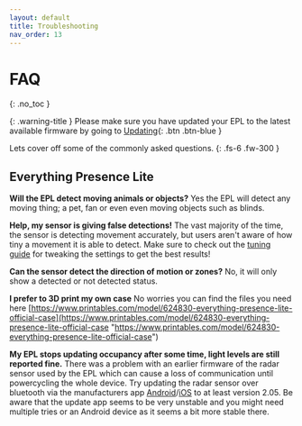 ```yaml
---
layout: default
title: Troubleshooting
nav_order: 13
---
```


# FAQ

{: .no_toc }


{: .warning-title }
Please make sure you have updated your EPL to the latest available firmware by going to [Updating](https://everythingsmarthome.github.io/everything-presence-lite/updating.html){: .btn .btn-blue }


Lets cover off some of the commonly asked questions.
{: .fs-6 .fw-300 }

## Everything Presence Lite

**Will the EPL detect moving animals or objects?** Yes the EPL will detect any moving thing; a pet, fan or even even moving objects such as blinds.

**Help, my sensor is giving false detections!** The vast majority of the time, the sensor is detecting movement accurately, but users aren't aware of how tiny a movement it is able to detect. Make sure to check out the [tuning guide](https://everythingsmarthome.github.io/everything-presence-lite/tuning.html) for tweaking the settings to get the best results!

**Can the sensor detect the direction of motion or zones?** 
No, it will only show a detected or not detected status. 

**I prefer to 3D print my own case** No worries you can find the files you need here [https://www.printables.com/model/624830-everything-presence-lite-official-case](https://www.printables.com/model/624830-everything-presence-lite-official-case "https://www.printables.com/model/624830-everything-presence-lite-official-case")

**My EPL stops updating occupancy after some time, light levels are still reported fine.**
There was a problem with an earlier firmware of the radar sensor used by the EPL which can cause a loss of communication until powercycling the whole device. Try updating the radar sensor over bluetooth via the manufacturers app [Android](https://play.google.com/store/apps/details?id=com.hlk.hlkradartool)/[iOS](https://apps.apple.com/us/app/hlkradartool/id1638651152) to at least version 2.05. Be aware that the update app seems to be very unstable and you might need multiple tries or an Android device as it seems a bit more stable there. 
